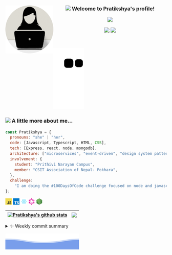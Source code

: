 <h3 align="center">

<img align="left" width="150" height="150" alt="Pratikshya" src="https://github.com/Pratikxya/Pratikxya/raw/master/assets/dp.png"/>

<img src="https://media.giphy.com/media/hvRJCLFzcasrR4ia7z/giphy.gif" width="28">
  Welcome to Pratikshya's profile!
</h3>
<p align="center">
  <a href="#"><img src="https://readme-typing-svg.herokuapp.com?size=21&center=true&vCenter=true&width=440&height=45&lines=An+aspiring+Developer;A+full+time+learner;Student+of+computer+science+and+IT."></a>

</p>

<p align="center">
<a href="https://www.linkedin.com/in/pratikshyapoudel/"><img src="https://img.shields.io/badge/LinkedIn-0077B5?style=for-the-badge&logo=linkedin&logoColor=white"><a>
<a href="https://github.com/Pratikxya"><img src="https://img.shields.io/github/followers/Pratikxya?label=Follow&logo=github&style=for-the-badge"><a>
</p>
<br>

![Snake animation](https://github.com/pratikxya/pratikxya/blob/output/github-contribution-grid-snake.svg)

### <img src="https://media.giphy.com/media/VgCDAzcKvsR6OM0uWg/giphy.gif" width="50"> A little more about me...

```javascript
const Pratikshya = {
  pronouns: "she" | "her",
  code: [Javascript, Typescript, HTML, CSS],
  tech: [Express, react, node, mongodb],
  architecture: ["microservices", "event-driven", "design system pattern"],
  involvement: {
    student: "Prithivi Narayan Campus",
    member: "CSIT Association of Nepal- Pokhara",
  },
  challenge:
    "I am doing the #100DaysOfCode challenge focused on node and javascript",
};
```

<code><img height="20" src="https://raw.githubusercontent.com/github/explore/80688e429a7d4ef2fca1e82350fe8e3517d3494d/topics/javascript/javascript.png"></code>
<code><img height="20" src="https://raw.githubusercontent.com/github/explore/80688e429a7d4ef2fca1e82350fe8e3517d3494d/topics/typescript/typescript.png"></code>
<code><img height="20" src="https://raw.githubusercontent.com/github/explore/80688e429a7d4ef2fca1e82350fe8e3517d3494d/topics/react/react.png"></code>
<code><img height="20" src="https://raw.githubusercontent.com/github/explore/5c058a388828bb5fde0bcafd4bc867b5bb3f26f3/topics/graphql/graphql.png"></code>
<code><img height="20" src="https://raw.githubusercontent.com/github/explore/80688e429a7d4ef2fca1e82350fe8e3517d3494d/topics/nodejs/nodejs.png"></code>

| <a href="https://github.com/anuraghazra/github-readme-stats"><img align="center" src="https://github-readme-stats.vercel.app/api?username=pratikxya&show_icons=true&include_all_commits=true&theme=algolia&hide_border=true" alt="Pratikshya's github stats" /></a> | <a href="https://github.com/anuraghazra/github-readme-stats"><img align="center" src="https://github-readme-stats.vercel.app/api/top-langs/?username=pratikshya&layout=compact&theme=algolia&hide_border=true" /></a> |
| ------------------------------------------------------------------------------------------------------------------------------------------------------------------------------------------------------------------------------------------------------------------- | --------------------------------------------------------------------------------------------------------------------------------------------------------------------------------------------------------------------- |

<details>
  <summary>✨ Weekly commit summary </summary>

<!--START_SECTION_WEEKLY_COMMIT:readme-info-->
📅 **I'm Most Productive on Thursdays** 

| | | | |
| --- | --- | --- | --- |
|Monday                   |24 commits          |![](https://via.placeholder.com/52x22/000000/000000?text=+)![](https://via.placeholder.com/348x22/b8b8b8/b8b8b8?=text=+)|12.63%|
|Tuesday                  |33 commits          |![](https://via.placeholder.com/68x22/000000/000000?text=+)![](https://via.placeholder.com/332x22/b8b8b8/b8b8b8?=text=+)|17.37%|
|Wednesday                |24 commits          |![](https://via.placeholder.com/52x22/000000/000000?text=+)![](https://via.placeholder.com/348x22/b8b8b8/b8b8b8?=text=+)|12.63%|
|Thursday                 |43 commits          |![](https://via.placeholder.com/92x22/000000/000000?text=+)![](https://via.placeholder.com/308x22/b8b8b8/b8b8b8?=text=+)|22.63%|
|Friday                   |23 commits          |![](https://via.placeholder.com/48x22/000000/000000?text=+)![](https://via.placeholder.com/352x22/b8b8b8/b8b8b8?=text=+)|12.11%|
|Saturday                 |28 commits          |![](https://via.placeholder.com/60x22/000000/000000?text=+)![](https://via.placeholder.com/340x22/b8b8b8/b8b8b8?=text=+)|14.74%|
|Sunday                   |15 commits          |![](https://via.placeholder.com/32x22/000000/000000?text=+)![](https://via.placeholder.com/368x22/b8b8b8/b8b8b8?=text=+)|7.89%|
| | | | |

<!--END_SECTION_WEEKLY_COMMIT:readme-info-->

</details>

![](assets/bottom_header.svg)
